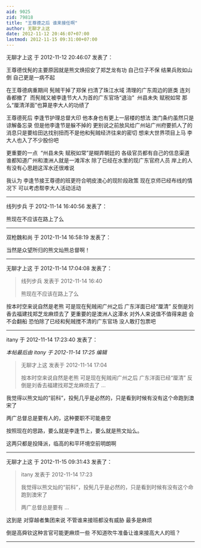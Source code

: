 ```yaml
---
aid: 9025
zid: 79818
title: "王尊德之后 谁来接任啊"
author: 无聊才上这
date: 2012-11-12 20:46:07+07:00
lastmod: 2012-11-15 09:31:00+07:00
---
```


无聊才上这 于 2012-11-12 20:46:07 发表了：

王尊德伐髡的主要原因就是熊文焕招安了郑芝龙有功 自己位子不保 结果兵败如山倒 自己更是一病不起

在王尊德病重期间 髡贼干掉了郑保 扫清了珠江水域 清理的广东周边的匪类 连刘香都撤了&nbsp;&nbsp;而髡贼又被李逢节大人为首的广东官场“退治”&nbsp;&nbsp;州县未失 赋税如常 那么“厘清洋面”也算是李大人的功绩了

王尊德死后 李逢节护理总督大印 他本身也有更上一层楼的想法 澳门条约虽然只是谅解备忘录 但是他李逢节是躲不掉的 更别说之前放风给广州站广州府要抓人了的消息只是要给田达找别扭而不是他和髡贼经济往来的密切 想来大世界项目上马 李大人也入了不少股份吧

更重要的一点&nbsp;&nbsp;“州县未失 赋税如常”是糊弄朝廷的 各级官员都有自己的信息渠道 谁都知道广州和澳洲人就是一滩浑水 除了已经在水里的现广东官府人员 岸上的人有没有心思趟这浑水还很难说

我认为 李逢节接王尊德的班更符合明皮澳心的现阶段政策 现在京师已经布线的情况下 可以考虑帮李大人活动活动

---

线列步兵 于 2012-11-14 16:40:56 发表了：

熊现在不应该在路上了么

---

双枪魏和尚 于 2012-11-14 16:58:19 发表了：

当然是众望所归的熊文灿熊总督啊！

---

无聊才上这 于 2012-11-14 17:04:08 发表了：

> 线列步兵 发表于 2012-11-14 16:40
>
> 熊现在不应该在路上了么

按本时空来说自然是老熊 可是现在髡贼闹广州之后 广东洋面已经“厘清” 反倒是刘香去福建找郑芝龙麻烦去了 更重要的是澳洲人这潭水 对外人来说值不值得来趟 会不会翻船 恐怕除了已经和髡贼搅不清的广东官场 没人敢打包票吧

---

itany 于 2012-11-14 17:23:40 发表了：

_本帖最后由 itany 于 2012-11-14 17:25 编辑_

> 无聊才上这 发表于 2012-11-14 17:04
>
> 按本时空来说自然是老熊 可是现在髡贼闹广州之后 广东洋面已经“厘清” 反倒是刘香去福建找郑芝龙麻烦去了 ...

我觉得以熊文灿的“前科”，投髡几乎是必然的，只是看到时候有没有这个命跑到澳宋了

两广总督总是要有人的，这种要职不可能悬空

按照现在的思路，要么就是李逢节上，要么就是熊文灿么。

这两只都是投降派，临高的和平环境空前明朗啊

---

无聊才上这 于 2012-11-15 09:31:43 发表了：

> itany 发表于 2012-11-14 17:23
>
> 我觉得以熊文灿的“前科”，投髡几乎是必然的，只是看到时候有没有这个命跑到澳宋了
>
> 两广总督总是要有 ...

这到是 对穿越者集团来说 不管谁来接班都没有威胁 最多是麻烦

倒是高舜钦这种言官可能更麻烦一些 不知道吹牛准备让谁来接高大人的班？

---
